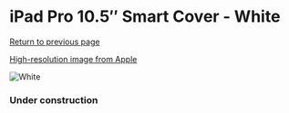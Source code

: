 # iPad Pro 10.5″ Smart Cover - White

[Return to previous page](/ipad_pro105)

[High-resolution image from Apple](https://store.storeimages.cdn-apple.com/8756/as-images.apple.com/is/MU7Q2?wid=4500&hei=4500&fmt=png)

<div style="width: 384px"><img src="/everyphone/MU7Q2.png" alt="White"></div>

### Under construction
